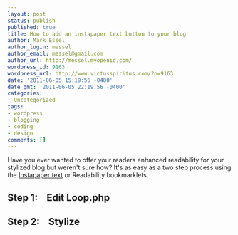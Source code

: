 ```yaml
---
layout: post
status: publish
published: true
title: How to add an instapaper text button to your blog
author: Mark Essel
author_login: messel
author_email: messel@gmail.com
author_url: http://messel.myopenid.com/
wordpress_id: 9163
wordpress_url: http://www.victusspiritus.com/?p=9163
date: '2011-06-05 15:19:56 -0400'
date_gmt: '2011-06-05 22:19:56 -0400'
categories:
- Uncategorized
tags:
- wordpress
- blogging
- coding
- design
comments: []
---
```

<p>Have you ever wanted to offer your readers enhanced readability for your stylized blog but weren't sure how? It's as easy as a two step process using the <a href="http://www.instapaper.com/text">Instapaper text</a> or Readability bookmarklets.</p>
<h2>Step 1: &nbsp; &nbsp;Edit Loop.php</h2>
<p><script src="https://gist.github.com/1009489.js"> </script></p>
<h2>Step 2: &nbsp; &nbsp;Stylize</h2>
<p><script src="https://gist.github.com/1009492.js"> </script></p>
